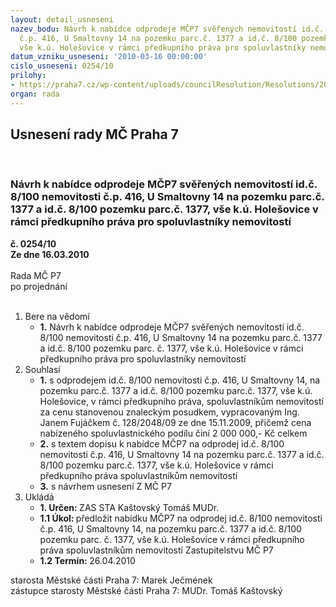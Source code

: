 ```yaml
---
layout: detail_usneseni
nazev_bodu: Návrh k nabídce odprodeje MČP7 svěřených nemovitostí id.č. 8/100 nemovitosti
  č.p. 416, U Smaltovny 14 na pozemku parc.č. 1377 a id.č. 8/100 pozemku parc.č. 1377,
  vše k.ú. Holešovice v rámci předkupního práva pro spoluvlastníky nemovitostí
datum_vzniku_usneseni: '2010-03-16 00:00:00'
cislo_usneseni: 0254/10
prilohy:
- https://praha7.cz/wp-content/uploads/councilResolution/Resolutions/20658/13-10-nab%c3%addka_u_smaltovny_14__z.doc
organ: rada
---
```

<div id="ucUsn_pList" class="usn">
	<span><h2>Usnesení rady MČ Praha 7 </h2>
<br></span><div class="standBody">
<span><h3>Návrh k nabídce odprodeje MČP7 svěřených nemovitostí id.č. 8/100 nemovitosti č.p. 416, U Smaltovny 14 na pozemku parc.č. 1377 a id.č. 8/100 pozemku parc.č. 1377, vše k.ú. Holešovice v rámci předkupního práva pro spoluvlastníky nemovitostí</h3></span><div class="center">
		<strong>č. 0254/10</strong><br>
	</div>
<div class="center">
		<strong>Ze dne 16.03.2010</strong><br><br>
	</div>Rada MČ P7<br> po projednání<br><br><ol>
<li>Bere na vědomí<ul><li>
<strong>1.</strong> Návrh k nabídce odprodeje MČP7 svěřených nemovitostí id.č. 8/100 nemovitosti č.p. 416, U Smaltovny 14 na pozemku parc.č. 1377 a id.č. 8/100 pozemku parc.   č. 1377, vše k.ú. Holešovice v rámci předkupního práva pro spoluvlastníky nemovitostí </li></ul>
</li>
<li>Souhlasí<ul>
<li>
<strong>1.</strong> s odprodejem  id.č. 8/100 nemovitosti č.p. 416, U Smaltovny 14, na pozemku parc.č. 1377 a id.č. 8/100 pozemku parc.č. 1377, vše k.ú. Holešovice, v rámci předkupního práva,  spoluvlastníkům nemovitostí za cenu stanovenou znaleckým posudkem, vypracovaným Ing. Janem Fujáčkem č. 128/2048/09 ze dne 15.11.2009, přičemž cena nabízeného spoluvlastnického podílu činí 2 000 000,- Kč celkem</li>
<li>
<strong>2.</strong> s textem dopisu k nabídce MČP7 na odprodej  id.č. 8/100 nemovitosti č.p. 416,   U Smaltovny 14 na pozemku parc.č. 1377 a id.č. 8/100 pozemku parc.č. 1377,  vše k.ú. Holešovice v rámci předkupního práva spoluvlastníkům nemovitostí</li>
<li>
<strong>3.</strong> s návrhem usnesení Z MČ P7      </li>
</ul>
</li>
<li>Ukládá<ul>
<li>
<strong>1. Určen: </strong>ZAS STA Kaštovský Tomáš MUDr.</li>
<li>
<strong>1.1 Úkol: </strong>předložit nabídku MČP7 na odprodej id.č. 8/100 nemovitosti č.p. 416,        U Smaltovny 14, na pozemku parc.č. 1377 a id.č. 8/100 pozemku parc.       č. 1377, vše k.ú. Holešovice v rámci předkupního práva spoluvlastníkům nemovitostí Zastupitelstvu MČ P7 </li>
<li>
<strong>1.2 Termín: </strong>26.04.2010</li>
</ul>
</li>
</ol>starosta Městské části Praha 7: Marek Ječmének<br>zástupce starosty Městské části Praha 7: MUDr. Tomáš Kaštovský 
</div>
</div>
